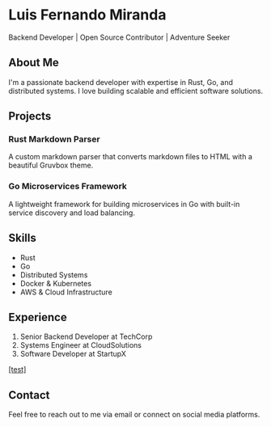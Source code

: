 <!--
github: https://github.com/Abraxas-365
linkedin: https://www.linkedin.com/in/luis-fernando-miranda-castillo-265b22203
twitter: https://twitter.com/yourusername
title: Luis Fernando Miranda - Backend Developer
-->

# Luis Fernando Miranda
Backend Developer | Open Source Contributor | Adventure Seeker

## About Me
I'm a passionate backend developer with expertise in Rust, Go, and distributed systems. I love building scalable and efficient software solutions.

## Projects

### Rust Markdown Parser
A custom markdown parser that converts markdown files to HTML with a beautiful Gruvbox theme.

### Go Microservices Framework
A lightweight framework for building microservices in Go with built-in service discovery and load balancing.

## Skills
- Rust
- Go
- Distributed Systems
- Docker & Kubernetes
- AWS & Cloud Infrastructure

## Experience
1. Senior Backend Developer at TechCorp
2. Systems Engineer at CloudSolutions
3. Software Developer at StartupX

[[test]](https://luisfer.inedge.tech)
## Contact
Feel free to reach out to me via email or connect on social media platforms.
